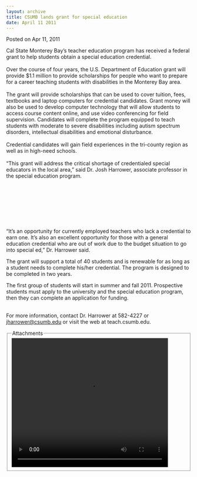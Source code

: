 ```yaml
---
layout: archive
title: CSUMB lands grant for special education
date: April 11 2011
---
```





<span class="date">Posted on Apr 11, 2011    </span>
<p>Cal State Monterey Bay&#x2019;s teacher education program has received
a federal grant to help students obtain a special education
credential.<br>
<br>
Over the course of four years, the U.S. Department of Education
grant will provide $1.1 million to provide scholarships for people
who want to prepare for a career teaching students with
disabilities in the Monterey Bay area.<br>
<br>
The grant will provide scholarships that can be used to cover
tuition, fees, textbooks and laptop computers for credential
candidates. Grant money will also be used to develop computer
technology that will allow students to access course content
online, and use video conferencing for field supervision.
Candidates will complete the program equipped to teach students
with moderate to severe disabilities including autism spectrum
disorders, intellectual disabilities and emotional
disturbance.<br>
<br>
Credential candidates will gain field experiences in the tri-county
region as well as in high-need schools.<br>
<br>
&#x201C;This grant will address the critical shortage of credentialed
special educators in the local area,&#x201D; said Dr. Josh Harrower,
associate professor in the special education program.</br></br></br></br></br></br></br></br></p>
<p>&#x201C;It&#x2019;s an opportunity for currently employed teachers who lack a
credential to earn one. It&#x2019;s also an excellent opportunity for
those with a general education credential who are out of work due
to the budget situation to go into special ed,&#x201D; Dr. Harrower
said.</p>
<p>The grant will support a total of 40 students and is renewable
for as long as a student needs to complete his/her credential. The
program is designed to be completed in two years.</p>
<p>The first group of students will start in summer and fall 2011.
Prospective students must apply to the university and the special
education program, then they can complete an application for
funding.<br>
&#xA0;</br></p>
<p>For more information, contact Dr. Harrower at 582-4227 or
<a href="mailto:jharrower@csumb.edu">jharrower@csumb.edu</a> or
visit the web at teach.csumb.edu.</p>
<fieldset class="fieldgroup group-attachments">
<legend>Attachments</legend>
<div class="field field-type-emvideo field-field-attach-video">
<div class="field-items">
<div class="field-item odd">
<div class="emvideo emvideo-video emvideo-youtube">
<div class="emfield-emvideo emfield-emvideo-youtube">
<div id="emvideo-youtube-flash-wrapper-1">
<!--<object type="application/x-shockwave-flash" height="350" width="425" data="http://www.youtube.com/v/yF4wjZ6WmPY&amp;rel=0&amp;enablejsapi=1&amp;playerapiid=ytplayer&amp;fs=1" id="emvideo-youtube-flash-1">
          <param name="movie" value="http://www.youtube.com/v/yF4wjZ6WmPY&amp;rel=0&amp;enablejsapi=1&amp;playerapiid=ytplayer&amp;fs=1" />
          <param name="allowScriptAccess" value="sameDomain"/>
          <param name="quality" value="best"/>
          <param name="allowFullScreen" value="true"/>
          <param name="bgcolor" value="#FFFFFF"/>
          <param name="scale" value="noScale"/>
          <param name="salign" value="TL"/>
          <param name="FlashVars" value="playerMode=embedded" />
          <param name="wmode" value="transparent" />
        </object>-->
<video controls="" width="425" height="350">
<source src="http://r4---sn-o097znez.googlevideo.com/videoplayback?sver=3&amp;mm=31&amp;ipbits=0&amp;key=yt5&amp;signature=F4DD80986C702E99BEA6FA52054A0B1F18FE4137.588DFA8C1EB0032EA52C8FAA3B62C29984730670&amp;fexp=900718,907263,916104,923368,927622,929821,930676,936121,9406392,941004,943917,947225,948124,952302,952605,952901,955301,957103,957105,957201,959701&amp;id=o-AOtDxCrMkzjiTRZ2w66yIaz65FAPn0xEXQtgLo72Vw9r&amp;mt=1422328053&amp;ratebypass=yes&amp;initcwndbps=3903750&amp;sparams=dur,id,initcwndbps,ip,ipbits,itag,mm,ms,mv,pl,ratebypass,source,upn,expire&amp;expire=1422349713&amp;upn=Cm-TR9wpUD0&amp;ip=198.189.249.65&amp;pl=23&amp;dur=87.283&amp;mv=m&amp;source=youtube&amp;ms=au&amp;itag=18&amp;name=yF4wjZ6WmPY" type="video/mp4"/></video></div>
</div>
</div>
</div>
</div>
</div>
</fieldset>





